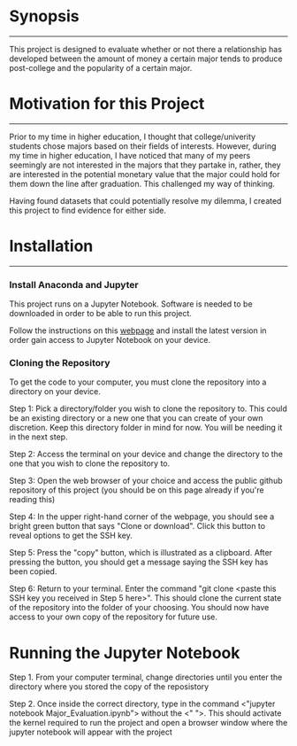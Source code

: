 # Synopsis
---
This project is designed to evaluate whether or not there a relationship has
developed between the amount of money a certain major tends to produce post-college and the popularity of a certain major.

# Motivation for this Project
---
Prior to my time in higher education, I thought that college/univerity students chose majors based on their fields of interests.
However, during my time in higher education, I have noticed that many of my peers seemingly are not interested in the majors that they 
partake in, rather, they are interested in the potential monetary value that the major could hold for them down the line after
graduation. This challenged my way of thinking.

Having found datasets that could potentially resolve my dilemma, I created this project to find evidence for either side.

# Installation
---

### Install Anaconda and Jupyter

This project runs on a Jupyter Notebook. Software is needed to be downloaded in order to be able to run this project.

Follow the instructions on this [webpage](https://conda.io/docs/user-guide/install/index.html) and install the 
latest version in order gain access to Jupyter Notebook on your device.

### Cloning the Repository

To get the code to your computer, you must clone the repository into a directory on your device.

Step 1: Pick a directory/folder you wish to clone the repository to. This could be an existing directory or a new one that you can create of your own discretion. Keep this directory folder in mind for now. You will be needing it in the next step.

Step 2: Access the terminal on your device and change the directory to the one that you wish to clone the repository to.  

Step 3: Open the web browser of your choice and access the public github repository of this project (you should be on this page already if you're reading this)

Step 4: In the upper right-hand corner of the webpage, you should see a bright green button that says "Clone or download". Click this button to reveal options to get the SSH key.

Step 5: Press the "copy" button, which is illustrated as a clipboard. After pressing the button, you should get a message saying the SSH key has been copied.

Step 6: Return to your terminal. Enter the command "git clone <paste this SSH key you received in Step 5 here>". This should clone the current state of the repository into the folder of your choosing. You should now have access to your own copy of the repository for future use.

# Running the Jupyter Notebook

Step 1. From your computer terminal, change directories until you enter the directory where you stored the copy of the reposistory

Step 2. Once inside the correct directory, type in the command <"jupyter notebook Major_Evaluation.ipynb"> without the <" ">. This should activate the kernel required to run the project and open a browser window where the jupyter notebook will appear with the project

